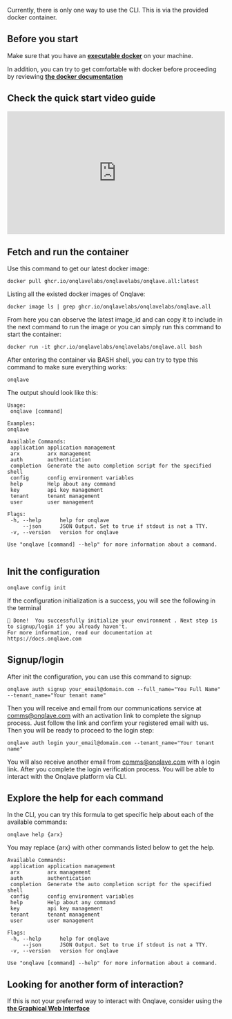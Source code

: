 Currently, there is only one way to use the CLI. This is via the provided docker container.

## **Before you start**

Make sure that you have an <u>**[executable docker](https://www.docker.com/)**</u> on your machine.

In addition, you can try to get comfortable with docker before proceeding by reviewing <u>**[the docker documentation](https://docs.docker.com/)**</u>

## **Check the quick start video guide**

<div style="width:100%;height:0px;position:relative;padding-bottom:56.250%;"><iframe src="https://streamable.com/e/30jkhw" frameborder="0" width="100%" height="100%" allowfullscreen style="width:100%;height:100%;position:absolute;left:0px;top:0px;overflow:hidden;"></iframe></div>

## **Fetch and run the container**

Use this command to get our latest docker image:

```
docker pull ghcr.io/onqlavelabs/onqlavelabs/onqlave.all:latest
```

Listing all the existed docker images of Onqlave:

```
docker image ls | grep ghcr.io/onqlavelabs/onqlavelabs/onqlave.all
```

From here you can observe the latest image_id and can copy it to include in the next command to run the image or you can simply run this command to start the container:

```
docker run -it ghcr.io/onqlavelabs/onqlavelabs/onqlave.all bash
```

After entering the container via BASH shell, you can try to type this command to make sure everything works:

```
onqlave
```

The output should look like this:

```
Usage:
 onqlave [command]

Examples:
onqlave

Available Commands:
 application application management
 arx         arx management
 auth        authentication
 completion  Generate the auto completion script for the specified shell
 config      config environment variables
 help        Help about any command
 key         api key management
 tenant      tenant management
 user        user management

Flags:
 -h, --help      help for onqlave
     --json      JSON Output. Set to true if stdout is not a TTY.
 -v, --version   version for onqlave

Use "onqlave [command] --help" for more information about a command.


```

## **Init the configuration**

```
onqlave config init
```

If the configuration initialization is a success, you will see the following in the terminal

```
🎉 Done!  You successfully initialize your environment . Next step is to signup/login if you already haven't.
For more information, read our documentation at https://docs.onqlave.com
```

## **Signup/login**

After init the configuration, you can use this command to signup:

```
onqlave auth signup your_email@domain.com --full_name="You Full Name" --tenant_name="Your tenant name"
```

Then you will receive and email from our communications service at <comms@onqlave.com> with an activation link to complete the signup process. Just follow the link and confirm your registered email with us. Then you will be ready to proceed to the login step:

```
onqlave auth login your_email@domain.com --tenant_name="Your tenant name"
```

You will also receive another email from <comms@onqlave.com> with a login link. After you complete the login verification process. You will be able to interact with the Onqlave platform via CLI.

## **Explore the help for each command**

In the CLI, you can try this formula to get specific help about each of the available commands:

```
onqlave help {arx}
```

You may replace {arx} with other commands listed below to get the help.

```
Available Commands:
 application application management
 arx         arx management
 auth        authentication
 completion  Generate the auto completion script for the specified shell
 config      config environment variables
 help        Help about any command
 key         api key management
 tenant      tenant management
 user        user management

Flags:
 -h, --help      help for onqlave
     --json      JSON Output. Set to true if stdout is not a TTY.
 -v, --version   version for onqlave

Use "onqlave [command] --help" for more information about a command.
```


## **Looking for another form of interaction?**

If this is not your preferred way to interact with Onqlave, consider using the **[the Graphical Web Interface](../web-app-guide/overview-gui.md)**
